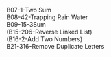 B07-1-Two Sum  
B08-42-Trapping Rain Water  
B09-15-3Sum  
(B15-206-Reverse Linked List)  
(B16-2-Add Two Numbers)  
B21-316-Remove Duplicate Letters  
